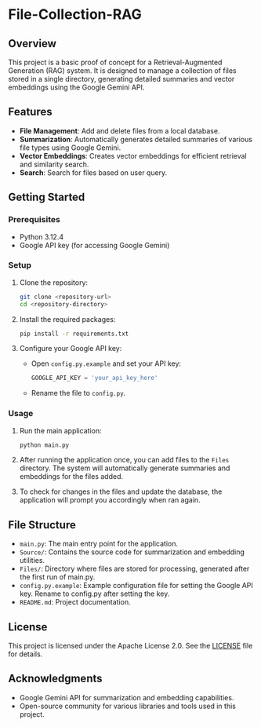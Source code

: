 # File-Collection-RAG

## Overview

This project is a basic proof of concept for a Retrieval-Augmented Generation (RAG) system. It is designed to manage a collection of files stored in a single directory, generating detailed summaries and vector embeddings using the Google Gemini API.

## Features

-   **File Management**: Add and delete files from a local database.
-   **Summarization**: Automatically generates detailed summaries of various file types using Google Gemini.
-   **Vector Embeddings**: Creates vector embeddings for efficient retrieval and similarity search.
-   **Search**: Search for files based on user query.

## Getting Started

### Prerequisites

-   Python 3.12.4
-   Google API key (for accessing Google Gemini)

### Setup

1. Clone the repository:

    ```bash
    git clone <repository-url>
    cd <repository-directory>
    ```

2. Install the required packages:

    ```bash
    pip install -r requirements.txt
    ```

3. Configure your Google API key:
    - Open `config.py.example` and set your API key:
        ```python
        GOOGLE_API_KEY = 'your_api_key_here'
        ```
    - Rename the file to `config.py`.

### Usage

1. Run the main application:

    ```bash
    python main.py
    ```

2. After running the application once, you can add files to the `Files` directory. The system will automatically generate summaries and embeddings for the files added.

3. To check for changes in the files and update the database, the application will prompt you accordingly when ran again.

## File Structure

-   `main.py`: The main entry point for the application.
-   `Source/`: Contains the source code for summarization and embedding utilities.
-   `Files/`: Directory where files are stored for processing, generated after the first run of main.py.
-   `config.py.example`: Example configuration file for setting the Google API key. Rename to config.py after setting the key.
-   `README.md`: Project documentation.

## License

This project is licensed under the Apache License 2.0. See the [LICENSE](LICENSE) file for details.

## Acknowledgments

-   Google Gemini API for summarization and embedding capabilities.
-   Open-source community for various libraries and tools used in this project.
